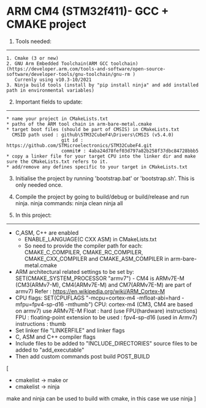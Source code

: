 # ARM CM4 (STM32f411)- GCC + CMAKE project

1. Tools needed:
-------------
    1. Cmake (3 or new)
    2. GNU Arm Embedded Toolchain(ARM GCC toolchain) (https://developer.arm.com/tools-and-software/open-source-software/developer-tools/gnu-toolchain/gnu-rm )
       Currenly using v10.3-10/2021
    3. Ninja build tools (install by "pip install ninja" and add installed path in environmental variables)

2. Important fields to update:
---------------------------
    * name your project in CMakeLists.txt
    * paths of the ARM tool chain in arm-bare-metal.cmake
    * target boot files (should be part of CMSIS) in CMakeLists.txt
	  CMSID path used : github\STM32CubeF4\Drivers\CMSIS (v5.4.0)
                        git id : https://github.com/STMicroelectronics/STM32CubeF4.git
                        commit# : 4aba24d78fef03d797a82b258f37dbc84728bbb5 
    * copy a linker file for your target CPU into the linker dir and make sure the CMakeLists.txt refers to it.
    * add/remove any defines specific to your target in CMakeLists.txt

3. Initialise the project by running 'bootstrap.bat' or 'bootstrap.sh'. This is only needed once.

4. Compile the project by going to build/debug or build/release and run ninja.
   ninja commands:
   ninja clean
   ninja all

5. In this project:
--------------------
* C,ASM, C++ are enabled 
     - ENABLE_LANGUAGE(C CXX ASM) in CMakeLists.txt
     - So need to provide the compiler path for each:
       CMAKE_C_COMPILER, CMAKE_RC_COMPILER, CMAKE_CXX_COMPILER and CMAKE_ASM_COMPILER in arm-bare-metal.cmake
* ARM architectural related settings to be set by:
  SET(CMAKE_SYSTEM_PROCESSOR "armv7") - CM4 is ARMv7E-M (CM3(ARMv7-M), CM4(ARMv7E-M) and CM7(ARMv7E-M) are part of armv7)
  Refer : https://en.wikipedia.org/wiki/ARM_Cortex-M
* CPU flags:
  SET(CPUFLAGS "-mcpu=cortex-m4 -mfloat-abi=hard -mfpu=fpv4-sp-d16 -mthumb")
  CPU: cortex-m4 (CM3, CM4 are based on armv7) use ARMv7E-M
  Float : hard (use FPU(hardware) instructions)
  FPU : floating-point extension to be used : fpv4-sp-d16 (used in Armv7)
  instructions : thumb
* Set linker file "LINKERFILE" and linker flags
* C, ASM and C++ compiler flags
* Include files to be added to "INCLUDE_DIRECTORIES"
  source files to be added to "add_executable"
* Then add custom commands post build POST_BUILD
  

[
- cmakelist -> make
 or
- cmakelist -> ninja

make and ninja can be used to build with cmake, in this case we use ninja
]


